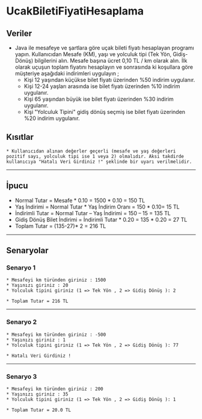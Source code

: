 # UcakBiletiFiyatiHesaplama
## Veriler
  * Java ile mesafeye ve şartlara göre uçak bileti fiyatı hesaplayan programı yapın. Kullanıcıdan Mesafe (KM), yaşı ve yolculuk tipi (Tek Yön, Gidiş-Dönüş) bilgilerini     alın. Mesafe başına ücret 0,10 TL / km olarak alın. İlk olarak uçuşun toplam fiyatını hesaplayın ve sonrasında ki koşullara göre müşteriye aşağıdaki indirimleri       uygulayın ;
    - Kişi 12 yaşından küçükse bilet fiyatı üzerinden %50 indirim uygulanır.
    - Kişi 12-24 yaşları arasında ise bilet fiyatı üzerinden %10 indirim uygulanır.
    - Kişi 65 yaşından büyük ise bilet fiyatı üzerinden %30 indirim uygulanır.
    - Kişi "Yolculuk Tipini" gidiş dönüş seçmiş ise bilet fiyatı üzerinden %20 indirim uygulanır.
    
  ## Kısıtlar
    * Kullanıcıdan alınan değerler geçerli (mesafe ve yaş değerleri pozitif sayı, yolculuk tipi ise 1 veya 2) olmalıdır. Aksi takdirde kullanıcıya "Hatalı Veri Girdiniz !" şeklinde bir uyarı verilmelidir.
***  
## İpucu
  * Normal Tutar = Mesafe * 0.10 = 1500 * 0.10 = 150 TL
  * Yaş İndirimi = Normal Tutar * Yaş İndirim Oranı = 150 * 0.10= 15 TL
  * İndirimli Tutar = Normal Tutar – Yaş İndirimi = 150 – 15 = 135 TL
  * Gidiş Dönüş Bilet İndirimi = İndirimli Tutar * 0.20 = 135 * 0.20 = 27 TL
  * Toplam Tutar = (135-27)* 2 = 216 TL
***
## Senaryolar
  ### Senaryo 1
    * Mesafeyi km türünden giriniz : 1500
    * Yaşınızı giriniz : 20
    * Yolculuk tipini giriniz (1 => Tek Yön , 2 => Gidiş Dönüş ): 2

    * Toplam Tutar = 216 TL
***
  ### Senaryo 2
    * Mesafeyi km türünden giriniz : -500
    * Yaşınızı giriniz : 1
    * Yolculuk tipini giriniz (1 => Tek Yön , 2 => Gidiş Dönüş ): 77

    * Hatalı Veri Girdiniz !
***
  ### Senaryo 3
    * Mesafeyi km türünden giriniz : 200
    * Yaşınızı giriniz : 35
    * Yolculuk tipini giriniz (1 => Tek Yön , 2 => Gidiş Dönüş ): 1

    * Toplam Tutar = 20.0 TL

